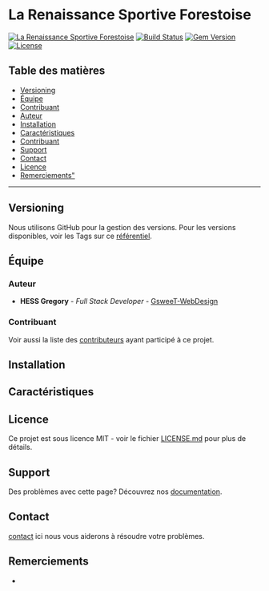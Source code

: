 # La Renaissance Sportive Forestoise

<a href="http://www.rsforestoise.be"><img src="http://www.rsforestoise.be/img/renaissance-sportive-forestoise-logo.png" title="La Rennaissance Sportive Forestoise" alt="La Renaissance Sportive Forestoise"></a>
[![Build Status](http://img.shields.io/travis/badges/badgerbadgerbadger.svg?style=flat-square)](https://travis-ci.org/badges/badgerbadgerbadger)  [![Gem Version](http://img.shields.io/gem/v/badgerbadgerbadger.svg?style=flat-square)](https://rubygems.org/gems/badgerbadgerbadger) [![License](http://img.shields.io/:license-mit-blue.svg?style=flat-square)](http://badges.mit-license.org) 

## Table des matières


- [Versioning](https://github.com/Hess-Gregory/uaplv#versioning)
- [Équipe](https://github.com/Hess-Gregory/uaplv#equipe)
- [Contribuant](https://github.com/Hess-Gregory/uaplv#contribuant)
- [Auteur](https://github.com/Hess-Gregory/uaplv#autheur)
- [Installation](https://github.com/Hess-Gregory/uaplv#installation)
- [Caractéristiques](https://github.com/Hess-Gregory/uaplv#caractéristiques)
- [Contribuant](https://github.com/Hess-Gregory/uaplv#contribuant)
- [Support](https://github.com/Hess-Gregory/uaplv#support)
- [Contact](https://github.com/Hess-Gregory/uaplv#contact)
- [Licence](https://github.com/Hess-Gregory/uaplv#licence)
- [Remerciements"](https://github.com/Hess-Gregory/uaplv#remerciements)


---
<a name="versioning"></a>
## Versioning
Nous utilisons GitHub pour la gestion des versions. Pour les versions disponibles, voir les Tags sur ce [référentiel](https://github.com/Hess-Gregory/uaplv/tags). 

<a name="équipe"></a>
## Équipe
<a name="autheur"></a>
### Auteur

* **HESS Gregory** - *Full Stack Developer* - [GsweeT-WebDesign](https://github.com/Hess-Gregory)

<a name="contribuant"></a>
### Contribuant
Voir aussi la liste des [contributeurs](https://github.com/Hess-Gregory/uaplv/graphs/contributors) ayant participé à ce projet.

<a name="installation"></a>
## Installation

<a name="caractéristiques"></a>
## Caractéristiques

<a name="caractéristiques"></a>
## Licence
Ce projet est sous licence MIT - voir le fichier  [LICENSE.md](https://github.com/Hess-Gregory/uaplv//blob/master/LICENSE.md) pour plus de détails.

<a name="support"></a>
## Support

Des problèmes avec cette page? Découvrez nos [documentation](https://help.github.com/categories/github-pages-basics/).
<a name="contact"></a>
## Contact

[contact](https://github.com/contact) ici nous vous aiderons à résoudre votre problèmes.


<a name="remerciements"></a>
## Remerciements


-
